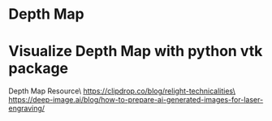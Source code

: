 # Depth Map
# Visualize Depth Map with python vtk package 

Depth Map Resource\ 
https://clipdrop.co/blog/relight-technicalities\  
https://deep-image.ai/blog/how-to-prepare-ai-generated-images-for-laser-engraving/
